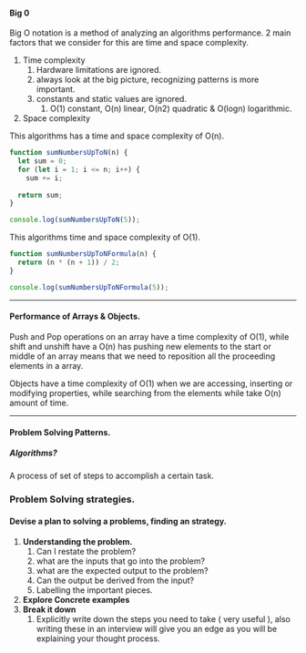 	
#### Big 0
Big O notation is a method of analyzing an algorithms performance. 2 main factors that we consider for this are time and space complexity.
1. Time complexity
	1. Hardware limitations are ignored.
	2. always look at the big picture, recognizing patterns is more important.
	3. constants and static values are ignored.
		1. O(1) constant, O(n) linear, O(n2) quadratic & O(logn) logarithmic.
2. Space complexity

This algorithms has a time and space complexity of O(n).
```javascript
function sumNumbersUpToN(n) {
  let sum = 0;
  for (let i = 1; i <= n; i++) {
    sum += i;
  
  return sum;
}

console.log(sumNumbersUpToN(5));
```

This algorithms time and space complexity of O(1).
```javascript
function sumNumbersUpToNFormula(n) {
  return (n * (n + 1)) / 2;
}

console.log(sumNumbersUpToNFormula(5));
```

---

#### Performance of Arrays & Objects.

Push and Pop operations on an array have a time complexity of O(1), while shift and unshift have a O(n) has pushing new elements to the start or middle of an array means that we need to reposition all the proceeding elements in a array.

Objects have a time complexity of O(1) when we are accessing, inserting or modifying properties, while searching from the elements while take O(n) amount of time.

---

#### Problem Solving Patterns.

##### Algorithms?
A process of set of steps to accomplish a certain task.
### Problem Solving strategies.

#### Devise a plan to solving a problems, finding an strategy.

1. **Understanding the problem.**
	1. Can I restate the problem?
	2. what are the inputs that go into the problem?
	3. what are the expected output to the problem?
	4. Can the output be derived from the input?
	5. Labelling the important pieces.
2. **Explore Concrete examples**
3. **Break it down**
	1. Explicitly write down the steps you need to take ( very useful ), also writing these in an interview will give you an edge as you will be explaining your thought process.
